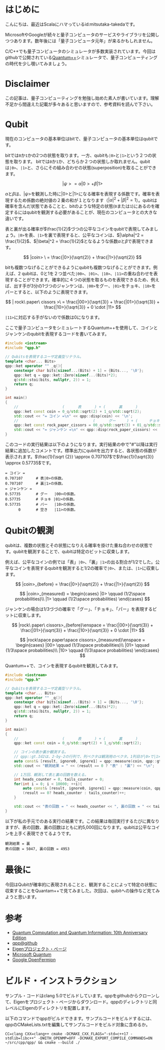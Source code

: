 # はじめに

こんにちは、最近はScalaにハマっているid:mitsutaka-takedaです。

MicrosoftやGoogleが続々と量子コンピュータのサービスやライブラリを公開しつつあります。数年後には「量子コンピュータ元年」が来るかもしれません。

C/C++でも量子コンピュータのシミュレータが多数実装されています。今回はgithubで公開されている[Quantum++](https://github.com/vsoftco/qpp)シミュレータで、量子コンピューティングの時代を少し覗いてみましょう。

# Disclaimer

この記事は、量子コンピューティングを勉強し始めた素人が書いています。理解不足から間違えた記載が多々あると思いますので、参考資料を読んで下さい。

# Qubit

現在のコンピュータの基本単位はbitで、量子コンピュータの基本単位はqubitです。

bitでは`0`か`1`かの2つの状態を取ります。一方、qubitも`|0>`と`|1>`という２つの状態を取ります。
bitでは`0`か`1`か、どちらか２つの状態しか取れません。qubitは`|0>`、`|1>`と、さらにその組み合わせの状態(superposition)を取ることができます。

$$
|\psi> = \alpha |0> + \beta |1>
$$

$\alpha$と$\beta$は、$|\psi>$を観測した時に$|0>$と$|1>$になる確率を表現する係数です。確率を表現するため係数の絶対値の２乗の和が１となります（$|\alpha|^2 + |\beta|^2 = 1$）。qubitは確率を含んだ状態であることと、bitのような特定の状態(`0`または`1`)にあるのを確定するにはqubitを観測する必要があることが、現在のコンピュータとの大きな違いです。

表と裏が出る確率が$\frac{1}{2}$づつの公平なコインをqubitで表現してみましょう。`|0>`を表、`|1>`を裏で表現すると、公平なコインは、$|\alpha|^2 = \frac{1}{2}$、$|\beta|^2 = \frac{1}{2}$となるような係数$\alpha$と$\beta$で表現できます。

$$
|coin> \ = \frac{|0>}{\sqrt{2}} + \frac{|1>}{\sqrt{2}}
$$

bitも複数つなげることができるようにqubitも複数つなげることができます。例えば、2 qubitは、0と1を２つ並べた`|00>`、`|01>`、`|10>`、`|11>`の重ね合わせを表現することができます。確率的に４つの状態を取るものを表現できるため、例えば、出す手が3分の1づつのジャンケンは、`|00>`をグー、`|01>`をチョキ、`|10>`をパーとすると、以下のように表現できます。

$$
| rock\ paper\ cissors >\ = \frac{|00>}{\sqrt{3}} + \frac{|01>}{\sqrt{3}} + \frac{|10>}{\sqrt{3}} + 0 \cdot |11>
$$

`|11>`に対応する手がないので係数は0になります。

ここで量子コンピュータをシミュレートするQuantum++を使用して、コインとジャンケンのqubitを表現するコードを書いてみます。

```cpp
#include <iostream>
#include "qpp.h"

// Qubitsを表現するユーザ定義型リテラル。
template <char... Bits> 
qpp::ket operator "" _q(){
    constexpr char bits[sizeof...(Bits) + 1] = {Bits..., '\0'};
    qpp::ket q = qpp::ket::Zero(sizeof...(Bits)*2);
    q(std::stoi(bits, nullptr, 2)) = 1;
    return q;
}

int main()
{
    //                    (      表      ) + (      裏      )
    qpp::ket const coin = 0_q/std::sqrt(2) + 1_q/std::sqrt(2);
    std::cout << "= コイン =\n" << qpp::disp(coin) << '\n';
    //                                  (      グー     ) + (     チョキ     ) + (      パー      )
    qpp::ket const rock_paper_cissors = 00_q/std::sqrt(3) + 01_q/std::sqrt(3) + 10_q/std::sqrt(3);
    std::cout << "= ジャンケン =\n" << qpp::disp(rock_paper_cissors) << '\n';
}
```

このコードの実行結果は以下のようになります。実行結果の中で"#"以降は実行結果に追加したコメントです。標準出力にqubitを出力すると、各状態の係数が表示されます。$\frac{1}{\sqrt {2}} \approx 0.707107$で$\frac{1}{\sqrt{3}} \approx 0.57735$です。

```shell
= コイン =
0.707107      # 表|0>の係数。
0.707107      # 裏|1>の係数。
= ジャンケン =
0.57735       # グー   |00>の係数。
0.57735 　　　 # チョキ |01>の係数。
0.57735       # パー   |10>の係数。
      0       # 空き   |11>の係数。
```

# Qubitの観測

qubitは、複数の状態とその状態になりえる確率を掛けた重ね合わせの状態です。qubitを観測することで、qubitは特定のビットに収束します。

例えば、公平なコインの例では「表」`|0>`、「裏」`|1>`の出る割合が$1/2$でした。公平なコインを表現するqubitを観測すると$1/2$の確率で`|0>`、または、`|1>`に収束します。

$$
|coin>_{before} = \frac{|0>}{\sqrt{2}} + \frac{|1>}{\sqrt{2}}
$$

$$
|coin>_{measured} = \begin{cases}
 |0>  \qquad (1/2\space probabilities)\\
 |1>  \qquad (1/2\space probabilities)
 \end{cases}
$$

ジャンケンの場合は$1/3$づづの確率で「グー」、「チョキ」、「パー」を表現するビットに収束します。

$$
|rock\ paper\ cissors>_{before}\enspace = \frac{|00>}{\sqrt{3}} + \frac{|01>}{\sqrt{3}} + \frac{|10>}{\sqrt{3}} + 0 \cdot |11>
$$

$$
|rock\space paper\space cissors>_{measured}\enspace = \begin{cases}
|00> \qquad (1/3\space probabilities)\\
|01> \qquad (1/3\space probabilities)\\
|10> \qquad (1/3\space probabilities)
\end{cases}
$$

Quantum++で、コインを表現するqubitを観測してみます。

```cpp
#include <iostream>
#include "qpp.h"

// Qubitsを表現するユーザ定義型リテラル。
template <char... Bits>
qpp::ket operator "" _q(){
    constexpr char bits[sizeof...(Bits) + 1] = {Bits..., '\0'};
    qpp::ket q = qpp::ket::Zero(sizeof...(Bits)*2);
    q(std::stoi(bits, nullptr, 2)) = 1;
    return q;
}

int main()
{
    //                    (      表      ) + (      裏      )
    qpp::ket const coin = 0_q/std::sqrt(2) + 1_q/std::sqrt(2);

    // コインの表か裏か観測する。
    // qpp::gt.Id2は、2-by-2の行列で、列ベクタは観測用のベクタ。1列目が|0>で|1>。
    auto const& [result, ignore0, ignore1] = qpp::measure(coin, qpp::gt.Id2, {0});
    std::cout << "観測結果 = " << (result == 0 ? "表" : "裏") << "\n";

    // 1万回、観測して表と裏の回数を数える。
    int heads_counter = 0, tails_counter = 0;
    for(int i = 0; i < 10000; ++i){
        auto const& [result, ignore0, ignore1] = qpp::measure(coin, qpp::gt.Id2, {0});
        (result == 0? heads_counter : tails_counter)++;
    }

    std::cout << "表の回数 = " << heads_counter << ", 裏の回数 = " << tails_counter << "\n";
}
```

以下が私の手元でのある実行の結果です。この結果は毎回実行するたびに異なりますが、表の回数、裏の回数はともに約5,000回になります。qubitは公平なコインを上手く表現できてるようです。

```shell
観測結果 = 裏
表の回数 = 5047, 裏の回数 = 4953
```

# 最後に

今回はQubitが確率的に表現されることと、観測することによって特定の状態に収束することをQuantam++で見てみました。次回は、qubitへの操作など見てみようと思います。

# 参考

- [Quantum Computation and Quantum Information: 10th Anniversary Edition](http://www.cambridge.org/jp/academic/subjects/physics/quantum-physics-quantum-information-and-quantum-computation/quantum-computation-and-quantum-information-10th-anniversary-edition?format=HB&isbn=9781107002173#FGK0MkTXuETpQyGd.97)
- [qpp@github](https://github.com/vsoftco/qpp)
- [Eigenプロジェクト・ページ](http://eigen.tuxfamily.org/index.php?title=Main_Page)
- [Microsoft Quantum](https://www.microsoft.com/en-us/quantum/)
- [Google OpenFermion](https://github.com/quantumlib/OpenFermion)

# ビルド・インストラクション

サンプル・コードはclang 5.0でビルドしています。qppをgithubからクローンして、Eigenをプロジェクト・ページからダウンロード。qppのディレクトリと同レベルにEigenのディレクトリを配置します。

以下のコマンドでqppがビルドできます。サンプルコードをビルドするには、qppのCMakeLists.txtを編集してサンプルコードをビルド対象に含めるか。

```shell
CC=clang CXX=clang++ cmake -DCMAKE_CXX_FLAGS="-std=c++17 -stdlib=libc++" -DWITH_OPENMP=OFF -DCMAKE_EXPORT_COMPILE_COMMANDS=ON ~/src/cpp/qpp/ && cmake --build ./
```

